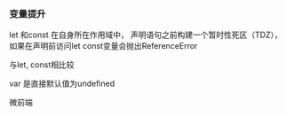 ### 变量提升

let 和const  在自身所在作用域中， 声明语句之前构建一个暂时性死区（TDZ），如果在声明前访问let const变量会抛出ReferenceError



与let, const相比较

var 是直接默认值为undefined



微前端

